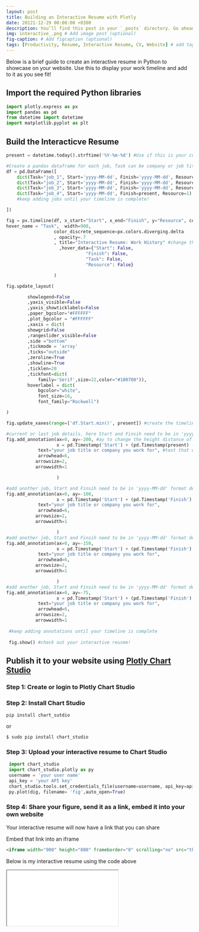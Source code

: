 ```yaml
---
layout: post
title: Building an Interactive Resume with Plotly
date: 20121-12-29 00:00:00 +0300
description: You’ll find this post in your `_posts` directory. Go ahead and edit it and re-build the site to see your changes. # Add post description (optional)
img: interactive_.png # Add image post (optional)
fig-caption: # Add figcaption (optional)
tags: [Productivity, Resume, Interactive Resume, CV, Website] # add tag
---
```


Below is a brief guide to create an interactive resume in Python to showcase on your website. Use this to display your work timeline and add to it as you see fit!

## Import the required Python libraries

```python
import plotly.express as px
import pandas as pd
from datetime import datetime
import matplotlib.pyplot as plt
```

## Build the Interacticve Resume

```python
present = datetime.today().strftime('%Y-%m-%d') #Use if this is your current job

#Create a pandas dataframe for each job, Task can be company or job title--it will become a tooltip when cursor hovers over era of timeline
df = pd.DataFrame([
    dict(Task="job_1", Start='yyyy-MM-dd', Finish='yyyy-MM-dd', Resource=1),
    dict(Task="job_2", Start='yyyy-MM-dd', Finish='yyyy-MM-dd', Resource=1),
    dict(Task="job_3", Start='yyyy-MM-dd', Finish='yyyy-MM-dd', Resource=1),
    dict(Task="job_4", Start='yyyy-MM-dd', Finish=present, Resource=1) # Finish = present denotes current job
    #keep adding jobs until your timeline is complete!

])

fig = px.timeline(df, x_start="Start", x_end="Finish", y="Resource", color="Start",
hover_name = "Task",  width=900,
                  color_discrete_sequence=px.colors.diverging.delta
                  , opacity=.7
                  , title="Interactive Resume: Work History" #change the title of your interactive resume
                    ,hover_data={"Start": False,
                              "Finish": False,
                              "Task": False,
                              "Resource": False}

                  )

fig.update_layout(

        showlegend=False 
        ,yaxis_visible=False 
        ,yaxis_showticklabels=False 
        ,paper_bgcolor="#FFFFFF"
        ,plot_bgcolor = "#FFFFFF"
        ,xaxis = dict(
        showgrid=False
        ,rangeslider_visible=False
        ,side ="bottom"
        ,tickmode = 'array'
        ,ticks="outside"
        ,zeroline=True
        ,showline=True
        ,ticklen=20
        ,tickfont=dict(
            family='Serif',size=22,color="#100700")),
        hoverlabel = dict(
            bgcolor="white",
            font_size=16,
            font_family="Rockwell")

)

fig.update_xaxes(range=['df.Start.min()', present]) #create the timeline range of your interactive resume

#current or last job details, here Start and Finsih need to be in 'yyyy-MM-dd' format denotes start time of current/last job
fig.add_annotation(ax=0, ay=-200, #ay to change the height distance of text away from the timeline
                   x = pd.Timestamp('Start') + (pd.Timestamp(present) - pd.Timestamp('Start'))/2, y = 1.4, #center the text 
            text="your job title or company you work for", #text that will appear above the era of the timneline
            arrowhead=6,
           arrowsize=2,
           arrowwidth=1

                   )

#add another job, Start and Finsih need to be in 'yyyy-MM-dd' format denotes start time of job
fig.add_annotation(ax=0, ay=-100,
                   x = pd.Timestamp('Start') + (pd.Timestamp('Finish') - pd.Timestamp('Start'))/2, y = 1.4,
            text="your job title or company you work for",
            arrowhead=6,
           arrowsize=2,
           arrowwidth=1

                   )
#add another job, Start and Finsih need to be in 'yyyy-MM-dd' format denotes start time of job
fig.add_annotation(ax=0, ay=-150,
                   x = pd.Timestamp('Start') + (pd.Timestamp('Finish') - pd.Timestamp('Start'))/2, y = 1.4,
            text="your job title or company you work for",
            arrowhead=6,
           arrowsize=2,
           arrowwidth=1

                   )
#add another job, Start and Finsih need to be in 'yyyy-MM-dd' format denotes start time of job
fig.add_annotation(ax=0, ay=-75,
                   x = pd.Timestamp('Start') + (pd.Timestamp('Finish') - pd.Timestamp('Start'))/2, y = 1.4,
            text="your job title or company you work for",
            arrowhead=6,
           arrowsize=2,
           arrowwidth=1
 
 #keep adding annotations until your timeline is complete
 
 fig.show() #check out your interactive reusme!
```
## Publish it to your website using [Plotly Chart Studio](https://chart-studio.plotly.com/)

### Step 1: Create or login to Plotly Chart Studio 

### Step 2: Install Chart Studio
```console
pip install chart_sutdio
```
or 
```console
$ sudo pip install chart_studio
```
### Step 3: Upload your interactive resume to Chart Studio

```python
 import chart_studio
 import chart_studio.plotly as py
 username = 'your user name'
 api_key = 'your API key'
 chart_studio.tools.set_credentials_file(username=username, api_key=api_key)
 py.plot(dig, filename= 'fig',auto_open=True)
```
### Step 4: Share your figure, send it as a link, embed it into your own website
Your interactive resume will now have a link that you can share

Embed that link into an iframe
```html
<iframe width="900" height="800" frameborder="0" scrolling="no" src="the link to your figure here"></iframe>
```
Below is my interactive resume using the code above
<div class="iframe-container iframe-container-for-wxh-500x350"
style="-webkit-overflow-scrolling: touch; overflow: auto;">

<iframe src="//plotly.com/~pal1234/3.embed">

  <p style="font-size: 110%;"><em><strong>IFRAME:</strong> There is
  iframe content here but your browser version does not support
  iframes.</em> Please update your browser to its current version 
  and try again.</p>

</iframe>

</div>





